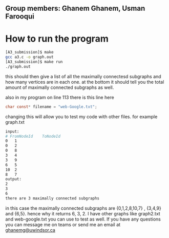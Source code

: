 ## Group members: Ghanem Ghanem, Usman Farooqui
# How to run the program
```bash
[A3_submission]$ make
gcc a3.c -o graph.out
[A3_submission]$ make run
./graph.out
```
this should then give a list of all the maximally connectesd subgraphs and how many vertices are in each one.
at the bottom it should tell you the total amount of maximally connected subgraphs as well.

also in my program on line 113 there is this line here
```C
char const* filename = "web-Google.txt";
```
changing this will allow you to test my code with other files. for example graph.txt

```bash
input: 
# FromNodeId	ToNodeId
0	1
0	2
0	8
3	4
3	9
6	5
10	2
8	7
output:
2
3
6
there are 3 maximally connected subgraphs
```
in this case the maximally connected subgraphs are {0,1,2,8,10,7} , {3,4,9} and {6,5}. hence why it returns 6, 3, 2.
I have other graphs like graph2.txt and web-google.txt you can use to test as well.
If you have any questions you can message me on teams or send me an email at ghanemg@uwindsor.ca